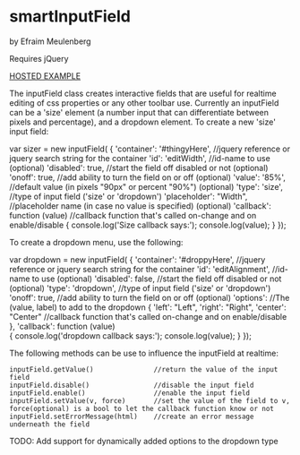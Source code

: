 # smartInputField
by Efraim Meulenberg

Requires jQuery

[HOSTED EXAMPLE](http://tornadotwins.com/github/smartInputField)

The inputField class creates interactive fields that are useful for realtime editing of css properties
or any other toolbar use. 
Currently an inputField can be a 'size' element (a number input that can differentiate between pixels and percentage),
and a dropdown element. To create a new 'size' input field:

var sizer = new inputField(
{
    'container': '#thingyHere',     //jquery reference or jquery search string for the container
    'id': 'editWidth',              //id-name to use (optional)
    'disabled': true,               //start the field off disabled or not (optional)
    'onoff': true,                  //add ability to turn the field on or off (optional)
    'value': '85%',                 //default value (in pixels "90px" or percent "90%") (optional)
    'type': 'size',                 //type of input field ('size' or 'dropdown')
    'placeholder': "Width",         //placeholder name (in case no value is specified) (optional)
    'callback': function (value)    //callback function that's called on-change and on enable/disable
    {
        console.log('Size callback says:');
        console.log(value);
    }
});
   
To create a dropdown menu, use the following:

var dropdown = new inputField(
{
    'container': '#droppyHere',     //jquery reference or jquery search string for the container
    'id': 'editAlignment',          //id-name to use (optional)
    'disabled': false,              //start the field off disabled or not (optional)
    'type': 'dropdown',             //type of input field ('size' or 'dropdown')
    'onoff': true,                  //add ability to turn the field on or off (optional)
    'options':                      //The <options> (value, label) to add to the dropdown
    {
        'left': "Left",
        'right': "Right",
        'center': "Center"          //callback function that's called on-change and on enable/disable
    },
    'callback': function (value)    
    {
        console.log('dropdown callback says:');
        console.log(value);
    }
});


The following methods can be use to influence the inputField at realtime:

    inputField.getValue()               //return the value of the input field
    inputField.disable()                //disable the input field
    inputField.enable()                 //enable the input field
    inputField.setValue(v, force)       //set the value of the field to v, force(optional) is a bool to let the callback function know or not
    inputField.setErrorMessage(html)    //create an error message underneath the field



TODO: Add support for dynamically added options to the dropdown type

